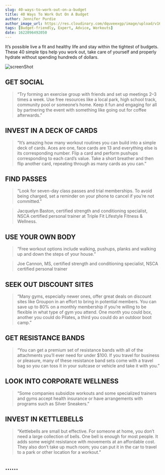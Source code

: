 ```yaml
---
slug: 40-ways-to-work-out-on-a-budget
title: 40 Ways To Work Out On A Budget
author: Jennifer Purdie
author_image_url: https://res.cloudinary.com/dquveexgp/image/upload/v1664423245/learn-nextjs/Jennifer-Purdie-4661-1-150x150_x2va9a.jpg
tags: [Budget-friendly, Expert, Advice, Workouts]
date: 1622096492050
---
```


It’s possible live a fit and healthy life and stay within the tightest of budgets. These 40 simple tips help you work out, take care of yourself and properly hydrate without spending hundreds of dollars.

<!-- truncate-->

![screenShot](https://res.cloudinary.com/dquveexgp/image/upload/v1664423335/learn-nextjs/40-Ways-to-Work-Out-on-a-Budget-2-1024x643.jpg_petjof.webp)

## GET SOCIAL

> “Try forming an exercise group with friends and set up meetings 2–3 times a week. Use free resources like a local park, high school track, community pool or someone’s home. Keep it fun and engaging for all by partnering the event with something like going out for coffee afterwards.”

## INVEST IN A DECK OF CARDS

> “It’s amazing how many workout routines you can build into a simple deck of cards. Aces are one, face cards are 13 and everything else is its corresponding number. Flip a card and perform pushups corresponding to each card’s value. Take a short breather and then flip another card, repeating through as many cards as you can.”

## FIND PASSES

> “Look for seven-day class passes and trial memberships. To avoid being charged, set a reminder on your phone to cancel if you’re not committed.”

> Jacquelyn Baston, certified strength and conditioning specialist, NSCA certified personal trainer at Triple Fit Lifestyle Fitness & Wellness.

## USE YOUR OWN BODY

> “Free workout options include walking, pushups, planks and walking up and down the steps of your house.”

> Joe Cannon, MS, certified strength and conditioning specialist, NSCA certified personal trainer

## SEEK OUT DISCOUNT SITES

> “Many gyms, especially newer ones, offer great deals on discount sites like Groupon in an effort to bring in potential members. You can save up to 80% on a monthly membership if you’re willing to be flexible in what type of gym you attend. One month you could box, another you could do Pilates, a third you could do an outdoor boot camp.”

## GET RESISTANCE BANDS

> “You can get a premium set of resistance bands with all of the attachments you’ll ever need for under $100. If you travel for business or pleasure, many of these resistance band sets come with a travel bag so you can toss it in your suitcase or vehicle and take it with you.”

## LOOK INTO CORPORATE WELLNESS

> “Some companies subsidize workouts and some specialized trainers and gyms accept health insurance or have arrangements with programs such as Silver Sneakers.”

## INVEST IN KETTLEBELLS

> “Kettlebells are small but effective. For someone at home, you don’t need a large collection of bells. One bell is enough for most people. It adds some weight resistance with movements at an affordable cost. They also don’t take up much room; you can put it in the car to travel to a park or other location for a workout.”

## ......
